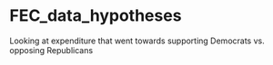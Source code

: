 # FEC_data_hypotheses
 Looking at expenditure that went towards supporting Democrats vs. opposing Republicans
